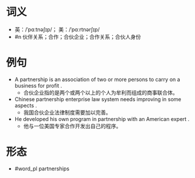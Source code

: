 # 词义
- 英：/ˈpɑːtnəʃɪp/； 美：/ˈpɑːrtnərʃɪp/
- #n 伙伴关系；合作；合伙企业；合作关系；合伙人身份
# 例句
- A partnership is an association of two or more persons to carry on a business for profit .
	- 合伙企业指的是两个或两个以上的个人为牟利而组成的商事联合体。
- Chinese partnership enterprise law system needs improving in some aspects .
	- 我国合伙企业法律制度需要加以完善。
- He developed his own program in partnership with an American expert .
	- 他与一位美国专家合作开发出自己的程序。
# 形态
- #word_pl partnerships
